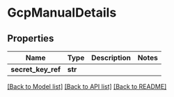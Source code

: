 # GcpManualDetails

## Properties
Name | Type | Description | Notes
------------ | ------------- | ------------- | -------------
**secret_key_ref** | **str** |  | 

[[Back to Model list]](../README.md#documentation-for-models) [[Back to API list]](../README.md#documentation-for-api-endpoints) [[Back to README]](../README.md)

